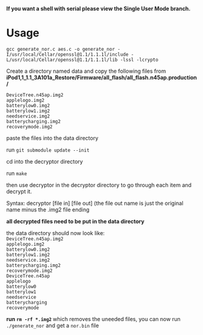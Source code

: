#### If you want a shell with serial please view the Single User Mode branch.


# Usage

`gcc generate_nor.c aes.c -o generate_nor -I/usr/local/Cellar/openssl@1.1/1.1.1l/include -L/usr/local/Cellar/openssl@1.1/1.1.1l/lib -lssl -lcrypto`

Create a directory named data and copy the following files from <b>iPod1,1_1.1_3A101a_Restore/Firmware/all_flash/all_flash.n45ap.production/</b>

`DeviceTree.n45ap.img2` <br>
`applelogo.img2` <br>
`batterylow0.img2` <br>
`batterylow1.img2` <br>
`needservice.img2` <br>
`batterycharging.img2` <br>
`recoverymode.img2` <br>

paste the files into the data directory

run `git submodule update --init` <br>

cd into the decryptor directory <br>

run `make` <br>

then use decryptor in the decryptor directory to go through each item and decrypt it. <br>

Syntax: decryptor [file in] [file out] (the file out name is just the original name minus the .img2 file ending <br>

<b> all decrypted files need to be put in the data directory </b> <br>

the data directory should now look like: <br>
`DeviceTree.n45ap.img2` <br>
`applelogo.img2` <br>
`batterylow0.img2` <br>
`batterylow1.img2` <br>
`needservice.img2` <br>
`batterycharging.img2` <br>
`recoverymode.img2` <br>
`DeviceTree.n45ap` <br>
`applelogo` <br>
`batterylow0` <br>
`batterylow1` <br>
`needservice` <br>
`batterycharging` <br>
`recoverymode` <br>

<b> run `rm -rf *.img2` </b> which removes the uneeded files, you can now run `./generate_nor` and get a `nor.bin` file


